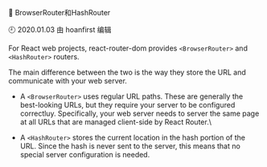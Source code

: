 🐾 BrowserRouter和HashRouter

🕘 2020.01.03 由 hoanfirst 编辑

For React web projects, react-router-dom provides `<BrowserRouter>` and `<HashRouter>` routers.

The main difference between the two is the way they store the 
URL and communicate with your web server.

- A `<BrowserRouter>` uses regular URL paths. These are generally the best-looking URLs, but they require your server to be configured correctluy. Specifically, your web server needs to server the same page at all URLs that are managed client-side by React Router.\

- A `<HashRouter>` stores the current location in the hash portion of the URL. Since the hash is never sent to the server, this means that no special server configuration is needed.

